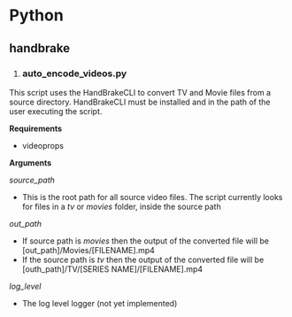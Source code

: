 # Python

## handbrake

1. ### auto_encode_videos.py

This script uses the HandBrakeCLI to convert TV and Movie files from a source directory. HandBrakeCLI must be installed and in the path of the user executing the script.

**Requirements**

- videoprops

**Arguments**

*source_path*

- This is the root path for all source video files. The script currently looks for files in a *tv* or *movies* folder, inside the source path

*out_path*

- If source path is *movies* then the output of the converted file will be [out_path]/Movies/[FILENAME].mp4
- If the source path is *tv* then the output of the converted file will be [outh_path]/TV/[SERIES NAME]/[FILENAME].mp4

*log_level*

- The log level logger (not yet implemented)
    